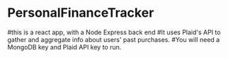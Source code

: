 ﻿# PersonalFinanceTracker
#this is a react app, with a Node Express back end
#It uses Plaid's API to gather and aggregate info about users' past purchases. 
#You will need a MongoDB key and Plaid API key to run.
